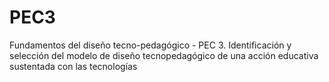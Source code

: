 # PEC3
Fundamentos del diseño tecno-pedagógico - PEC 3. Identificación y selección del modelo de diseño tecnopedagógico de una acción educativa sustentada con las tecnologías
